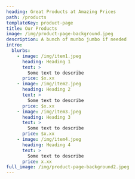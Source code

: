 ```yaml
---
heading: Great Products at Amazing Prices
path: /products
templateKey: product-page
title: Our Products
image: /img/product-page-background.jpeg
description: A bunch of munbo jumbo if needed
intro:
  blurbs:
    - image: /img/item1.jpeg
      heading: Heading 1
      text: >
        Some text to describe
      price: $x.xx
    - image: /img/item2.jpeg
      heading: Heading 2
      text: >
        Some text to describe
      price: $x.xx
    - image: /img/item3.jpeg
      heading: Heading 3
      text: >
        Some text to describe
      price: $x.xx
    - image: /img/item4.jpeg
      heading: Heading 4
      text: >
        Some text to describe
      price: x.xx
full_image: /img/product-page-background2.jpeg
---
```

